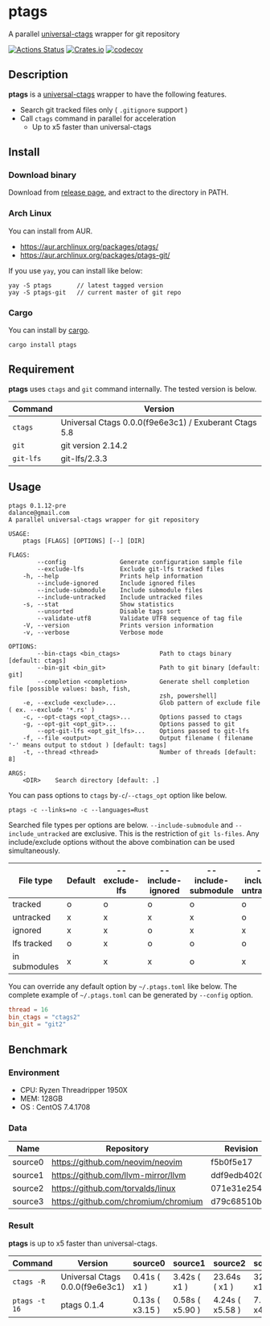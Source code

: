 # ptags
A parallel [universal-ctags](https://ctags.io) wrapper for git repository

[![Actions Status](https://github.com/dalance/ptags/workflows/Regression/badge.svg)](https://github.com/dalance/ptags/actions)
[![Crates.io](https://img.shields.io/crates/v/ptags.svg)](https://crates.io/crates/ptags)
[![codecov](https://codecov.io/gh/dalance/ptags/branch/master/graph/badge.svg)](https://codecov.io/gh/dalance/ptags)

## Description

**ptags** is a [universal-ctags](https://ctags.io) wrapper to have the following features.
- Search git tracked files only ( `.gitignore` support )
- Call `ctags` command in parallel for acceleration
    - Up to x5 faster than universal-ctags

## Install

### Download binary

Download from [release page](https://github.com/dalance/ptags/releases/latest), and extract to the directory in PATH.

### Arch Linux

You can install from AUR.

- https://aur.archlinux.org/packages/ptags/
- https://aur.archlinux.org/packages/ptags-git/

If you use `yay`, you can install like below:

```
yay -S ptags       // latest tagged version
yay -S ptags-git   // current master of git repo
```

### Cargo

You can install by [cargo](https://crates.io).

```
cargo install ptags
```

## Requirement

**ptags** uses `ctags` and `git` command internally.
The tested version is below.

| Command   | Version                                               |
| --------- | ----------------------------------------------------- |
| `ctags`   | Universal Ctags 0.0.0(f9e6e3c1) / Exuberant Ctags 5.8 |
| `git`     | git version 2.14.2                                    |
| `git-lfs` | git-lfs/2.3.3                                         |

## Usage

```
ptags 0.1.12-pre
dalance@gmail.com
A parallel universal-ctags wrapper for git repository

USAGE:
    ptags [FLAGS] [OPTIONS] [--] [DIR]

FLAGS:
        --config               Generate configuration sample file
        --exclude-lfs          Exclude git-lfs tracked files
    -h, --help                 Prints help information
        --include-ignored      Include ignored files
        --include-submodule    Include submodule files
        --include-untracked    Include untracked files
    -s, --stat                 Show statistics
        --unsorted             Disable tags sort
        --validate-utf8        Validate UTF8 sequence of tag file
    -V, --version              Prints version information
    -v, --verbose              Verbose mode

OPTIONS:
        --bin-ctags <bin_ctags>           Path to ctags binary [default: ctags]
        --bin-git <bin_git>               Path to git binary [default: git]
        --completion <completion>         Generate shell completion file [possible values: bash, fish,
                                          zsh, powershell]
    -e, --exclude <exclude>...            Glob pattern of exclude file ( ex. --exclude '*.rs' )
    -c, --opt-ctags <opt_ctags>...        Options passed to ctags
    -g, --opt-git <opt_git>...            Options passed to git
        --opt-git-lfs <opt_git_lfs>...    Options passed to git-lfs
    -f, --file <output>                   Output filename ( filename '-' means output to stdout ) [default: tags]
    -t, --thread <thread>                 Number of threads [default: 8]

ARGS:
    <DIR>    Search directory [default: .]
```

You can pass options to `ctags` by`-c`/`--ctags_opt` option like below.

```
ptags -c --links=no -c --languages=Rust
```

Searched file types per options are below.
`--include-submodule` and `--include_untracked` are exclusive.
This is the restriction of `git ls-files`.
Any include/exclude options without the above combination can be used simultaneously.

| File type     | Default  | --exclude-lfs | --include-ignored | --include-submodule | --include-untracked |
| ------------- | -------- | ------------- | ----------------- | ------------------- | ------------------- |
| tracked       | o        | o             | o                 | o                   | o                   |
| untracked     | x        | x             | x                 | x                   | o                   |
| ignored       | x        | x             | o                 | x                   | x                   |
| lfs tracked   | o        | x             | o                 | o                   | o                   |
| in submodules | x        | x             | x                 | o                   | x                   |

You can override any default option by `~/.ptags.toml` like below.
The complete example of `~/.ptags.toml` can be generated by `--config` option.

```toml
thread = 16
bin_ctags = "ctags2"
bin_git = "git2"
```

## Benchmark

### Environment
- CPU: Ryzen Threadripper 1950X
- MEM: 128GB
- OS : CentOS 7.4.1708

### Data

| Name    | Repository                           | Revision     | Files  | Size[GB] |
| ------- | ------------------------------------ | ------------ | ------ | -------- |
| source0 | https://github.com/neovim/neovim     | f5b0f5e17    | 2370   | 0.1      |
| source1 | https://github.com/llvm-mirror/llvm  | ddf9edb4020  | 29670  | 1.2      |
| source2 | https://github.com/torvalds/linux    | 071e31e254e0 | 52998  | 2.2      |
| source3 | https://github.com/chromium/chromium | d79c68510b7e | 293205 | 13       |

### Result

**ptags** is up to x5 faster than universal-ctags.

| Command       | Version                         | source0         | source1         | source2          | source3         |
| ------------- | ------------------------------- | --------------- | --------------- | ---------------- | --------------- |
| `ctags -R`    | Universal Ctags 0.0.0(f9e6e3c1) | 0.41s ( x1 )    | 3.42s ( x1 )    | 23.64s ( x1 )    | 32.23 ( x1 )    |
| `ptags -t 16` | ptags 0.1.4                     | 0.13s ( x3.15 ) | 0.58s ( x5.90 ) | 4.24s  ( x5.58 ) | 7.27s ( x4.43 ) |

